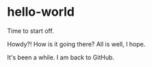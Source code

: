 # hello-world
Time to start off.

Howdy?! How is it going there?
All is well, I hope.

It's been a while.
I am back to GitHub.

